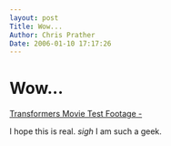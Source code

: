 ```yaml
---
layout: post
Title: Wow...  
Author: Chris Prather
Date: 2006-01-10 17:17:26
---
```


# Wow...
<a title="Transformers Movie Test Footage -" href="http://www.badongo.com/vid.php?width=480&id=11fb185552948986c6246c9e6540404b">Transformers Movie Test Footage -</a>

I hope this is real. *sigh* I am such a geek.
